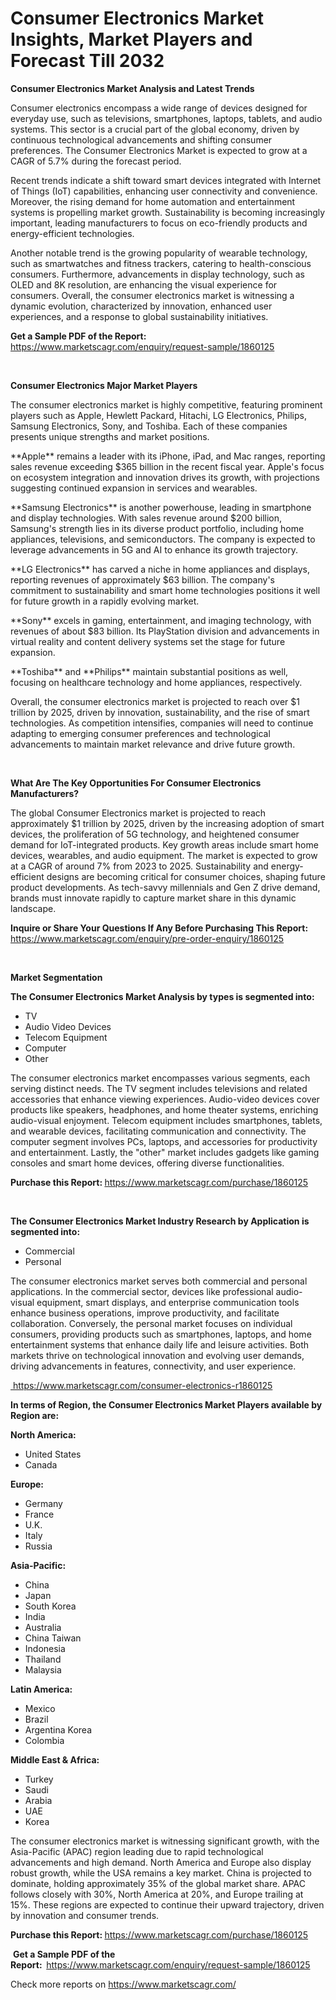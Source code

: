 <p><h1>Consumer Electronics Market Insights, Market Players and Forecast Till 2032</h1></p><p><strong>Consumer Electronics Market Analysis and Latest Trends</strong></p>
<p><p>Consumer electronics encompass a wide range of devices designed for everyday use, such as televisions, smartphones, laptops, tablets, and audio systems. This sector is a crucial part of the global economy, driven by continuous technological advancements and shifting consumer preferences. The Consumer Electronics Market is expected to grow at a CAGR of 5.7% during the forecast period. </p><p>Recent trends indicate a shift toward smart devices integrated with Internet of Things (IoT) capabilities, enhancing user connectivity and convenience. Moreover, the rising demand for home automation and entertainment systems is propelling market growth. Sustainability is becoming increasingly important, leading manufacturers to focus on eco-friendly products and energy-efficient technologies.</p><p>Another notable trend is the growing popularity of wearable technology, such as smartwatches and fitness trackers, catering to health-conscious consumers. Furthermore, advancements in display technology, such as OLED and 8K resolution, are enhancing the visual experience for consumers. Overall, the consumer electronics market is witnessing a dynamic evolution, characterized by innovation, enhanced user experiences, and a response to global sustainability initiatives.</p></p>
<p><strong>Get a Sample PDF of the Report:&nbsp;</strong> <a href="https://www.marketscagr.com/enquiry/request-sample/1860125?utm_campaign=2241&utm_medium=2&utm_source=Github&utm_content=ia&utm_term=10022025&utm_id=consumer-electronics">https://www.marketscagr.com/enquiry/request-sample/1860125</a></p>
<p>&nbsp;</p>
<p><strong>Consumer Electronics Major Market Players</strong></p>
<p><p>The consumer electronics market is highly competitive, featuring prominent players such as Apple, Hewlett Packard, Hitachi, LG Electronics, Philips, Samsung Electronics, Sony, and Toshiba. Each of these companies presents unique strengths and market positions.</p><p>**Apple** remains a leader with its iPhone, iPad, and Mac ranges, reporting sales revenue exceeding $365 billion in the recent fiscal year. Apple's focus on ecosystem integration and innovation drives its growth, with projections suggesting continued expansion in services and wearables.</p><p>**Samsung Electronics** is another powerhouse, leading in smartphone and display technologies. With sales revenue around $200 billion, Samsung's strength lies in its diverse product portfolio, including home appliances, televisions, and semiconductors. The company is expected to leverage advancements in 5G and AI to enhance its growth trajectory.</p><p>**LG Electronics** has carved a niche in home appliances and displays, reporting revenues of approximately $63 billion. The company's commitment to sustainability and smart home technologies positions it well for future growth in a rapidly evolving market.</p><p>**Sony** excels in gaming, entertainment, and imaging technology, with revenues of about $83 billion. Its PlayStation division and advancements in virtual reality and content delivery systems set the stage for future expansion.</p><p>**Toshiba** and **Philips** maintain substantial positions as well, focusing on healthcare technology and home appliances, respectively.</p><p>Overall, the consumer electronics market is projected to reach over $1 trillion by 2025, driven by innovation, sustainability, and the rise of smart technologies. As competition intensifies, companies will need to continue adapting to emerging consumer preferences and technological advancements to maintain market relevance and drive future growth.</p></p>
<p>&nbsp;</p>
<p><strong>What Are The Key Opportunities For Consumer Electronics Manufacturers?</strong></p>
<p><p>The global Consumer Electronics market is projected to reach approximately $1 trillion by 2025, driven by the increasing adoption of smart devices, the proliferation of 5G technology, and heightened consumer demand for IoT-integrated products. Key growth areas include smart home devices, wearables, and audio equipment. The market is expected to grow at a CAGR of around 7% from 2023 to 2025. Sustainability and energy-efficient designs are becoming critical for consumer choices, shaping future product developments. As tech-savvy millennials and Gen Z drive demand, brands must innovate rapidly to capture market share in this dynamic landscape.</p></p>
<p><strong>Inquire or Share Your Questions If Any Before Purchasing This Report:</strong> <a href="https://www.marketscagr.com/enquiry/pre-order-enquiry/1860125?utm_campaign=2241&utm_medium=2&utm_source=Github&utm_content=ia&utm_term=10022025&utm_id=consumer-electronics">https://www.marketscagr.com/enquiry/pre-order-enquiry/1860125</a></p>
<p>&nbsp;</p>
<p><strong>Market Segmentation</strong></p>
<p><strong>The Consumer Electronics Market Analysis by types is segmented into:</strong></p>
<p><ul><li>TV</li><li>Audio Video Devices</li><li>Telecom Equipment</li><li>Computer</li><li>Other</li></ul></p>
<p><p>The consumer electronics market encompasses various segments, each serving distinct needs. The TV segment includes televisions and related accessories that enhance viewing experiences. Audio-video devices cover products like speakers, headphones, and home theater systems, enriching audio-visual enjoyment. Telecom equipment includes smartphones, tablets, and wearable devices, facilitating communication and connectivity. The computer segment involves PCs, laptops, and accessories for productivity and entertainment. Lastly, the "other" market includes gadgets like gaming consoles and smart home devices, offering diverse functionalities.</p></p>
<p><strong>Purchase this Report:&nbsp;</strong><a href="https://www.marketscagr.com/purchase/1860125?utm_campaign=2241&utm_medium=2&utm_source=Github&utm_content=ia&utm_term=10022025&utm_id=consumer-electronics">https://www.marketscagr.com/purchase/1860125</a></p>
<p>&nbsp;</p>
<p><strong>The Consumer Electronics Market Industry Research by Application is segmented into:</strong></p>
<p><ul><li>Commercial</li><li>Personal</li></ul></p>
<p><p>The consumer electronics market serves both commercial and personal applications. In the commercial sector, devices like professional audio-visual equipment, smart displays, and enterprise communication tools enhance business operations, improve productivity, and facilitate collaboration. Conversely, the personal market focuses on individual consumers, providing products such as smartphones, laptops, and home entertainment systems that enhance daily life and leisure activities. Both markets thrive on technological innovation and evolving user demands, driving advancements in features, connectivity, and user experience.</p></p>
<p><a href="https://www.marketscagr.com/consumer-electronics-r1860125?utm_campaign=2241&utm_medium=2&utm_source=Github&utm_content=ia&utm_term=10022025&utm_id=consumer-electronics">&nbsp;https://www.marketscagr.com/consumer-electronics-r1860125</a></p>
<p><strong>In terms of Region, the Consumer Electronics Market Players available by Region are:</strong></p>
<p>
    <p> <strong> North America: </strong>
        <ul>
            <li>United States</li>
            <li>Canada</li>
        </ul>
        </p> 
    <p> <strong> Europe: </strong>
        <ul>
            <li>Germany</li>
            <li>France</li>
            <li>U.K.</li>
            <li>Italy</li>
            <li>Russia</li>
        </ul>
        </p> 
    <p> <strong> Asia-Pacific: </strong>
        <ul>
            <li>China</li>
            <li>Japan</li>
            <li>South Korea</li>
            <li>India</li>
            <li>Australia</li>
            <li>China Taiwan</li>
            <li>Indonesia</li>
            <li>Thailand</li>
            <li>Malaysia</li>
        </ul>
        </p> 
    <p> <strong> Latin America: </strong>
        <ul>
            <li>Mexico</li>
            <li>Brazil</li>
            <li>Argentina Korea</li>
            <li>Colombia</li>
        </ul>
        </p> 
    <p> <strong> Middle East & Africa: </strong>
        <ul>
            <li>Turkey</li>
            <li>Saudi</li>
            <li>Arabia</li>
            <li>UAE</li>
            <li>Korea</li>
        </ul>
    </p>
    </p>
<p><p>The consumer electronics market is witnessing significant growth, with the Asia-Pacific (APAC) region leading due to rapid technological advancements and high demand. North America and Europe also display robust growth, while the USA remains a key market. China is projected to dominate, holding approximately 35% of the global market share. APAC follows closely with 30%, North America at 20%, and Europe trailing at 15%. These regions are expected to continue their upward trajectory, driven by innovation and consumer trends.</p></p>
<p><strong>Purchase this Report: </strong><a href="https://www.marketscagr.com/purchase/1860125?utm_campaign=2241&utm_medium=2&utm_source=Github&utm_content=ia&utm_term=10022025&utm_id=consumer-electronics">https://www.marketscagr.com/purchase/1860125</a></p>
<p>&nbsp;<strong>Get a Sample PDF of the Report:&nbsp;&nbsp;</strong><a href="https://www.marketscagr.com/enquiry/request-sample/1860125?utm_campaign=2241&utm_medium=2&utm_source=Github&utm_content=ia&utm_term=10022025&utm_id=consumer-electronics">https://www.marketscagr.com/enquiry/request-sample/1860125</a></p>
<p><strong></strong></p>
<p>Check more reports on <a href="https://www.marketscagr.com/?utm_campaign=2241&utm_medium=2&utm_source=Github&utm_content=ia&utm_term=10022025&utm_id=consumer-electronics">https://www.marketscagr.com/</a></p>